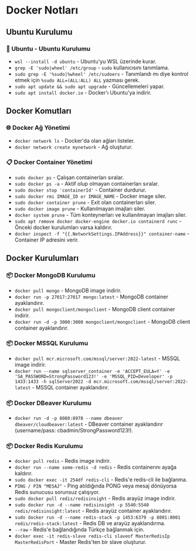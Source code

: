 # Docker Notları

## Ubuntu Kurulumu
### 🐧 Ubuntu - Ubuntu Kurulumu
- `wsl --install -d ubuntu` - Ubuntu'yu WSL üzerinde kurar.
- `grep -E 'sudo|wheel' /etc/group` - `sudo` kullanıcısını tanımlama.
- `sudo grep -E '%sudo|%wheel' /etc/sudoers` - Tanımlandı mı diye kontrol etmek için `%sudo ALL=(ALL:ALL) ALL` yazması gerek.
- `sudo apt update && sudo apt upgrade` - Güncellemeleri yapar.
- `sudo apt install docker.io` - Docker'ı Ubuntu'ya indirir.

## Docker Komutları
### 🌐 Docker Ağ Yönetimi
- `docker network ls` - Docker'da olan ağları listeler.
- `docker network create mynetwork` - Ağ oluşturur.

### 📋 Docker Container Yönetimi
- `sudo docker ps` - Çalışan containerları sıralar.
- `sudo docker ps -a` - Aktif olup olmayan containerları sıralar.
- `sudo docker stop 'containerId'` - Container durdurur.
- `sudo docker rmi IMAGE_ID or IMAGE_NAME` - Docker image siler.
- `sudo docker container prune` - Exit olan containerları siler.
- `sudo docker image prune` - Kullanılmayan imajları siler.
- `docker system prune` - Tüm konteynerları ve kullanılmayan imajları siler.
- `sudo apt remove docker docker-engine docker.io containerd runc` - Önceki docker kurulumları varsa kaldırır.
- `docker inspect -f "{{.NetworkSettings.IPAddress}}" container-name` - Container IP adresini verir.

## Docker Kurulumları
### 📦 Docker MongoDB Kurulumu
- `docker pull mongo` - MongoDB image indirir.
- `docker run -p 27017:27017 mongo:latest` - MongoDB container ayaklandırır.
- `docker pull mongoclient/mongoclient` - MongoDB client container indirir.
- `docker run -d -p 3000:3000 mongoclient/mongoclient` - MongoDB client container ayaklandırır.

### 📦 Docker MSSQL Kurulumu
- `docker pull mcr.microsoft.com/mssql/server:2022-latest` - MSSQL image indirir.
- `docker run --name sqlserver_container -e 'ACCEPT_EULA=Y' -e 'SA_PASSWORD=StrongPassword123!' -e 'MSSQL_PID=Developer' -p 1433:1433 -h sqlServer2022 -d mcr.microsoft.com/mssql/server:2022-latest` - MSSQL container ayaklandırır.

### 📦 Docker DBeaver Kurulumu
- `docker run -d -p 8080:8978 --name dbeaver dbeaver/cloudbeaver:latest` - DBeaver container ayaklandırır (username/pass: cbadmin/StrongPassword123!).

### 📦 Docker Redis Kurulumu
- `docker pull redis` - Redis image indirir.
- `docker run --name some-redis -d redis` - Redis containerını ayağa kaldırır.
- `sudo docker exec -it 254df redis-cli` - Redis'e redis-cli ile bağlanma.
- `PING / PIN "MESAJ"` - Ping atıldığında PONG veya mesaj dönüyorsa Redis sunucusu sorunsuz çalışıyor.
- `sudo docker pull redis/redisinsight` - Redis arayüz image indirir.
- `sudo docker run -d --name redisinsight -p 5540:5540 redis/redisinsight:latest` - Redis arayüz container ayaklandırır.
- `sudo docker run -d --name redis-stack -p 1453:6379 -p 8001:8001 redis/redis-stack:latest` - Redis DB ve arayüz ayaklandırma.
- `--raw` - Redis'e bağlandığında Türkçe bağlanmak için.
- `docker exec -it redis-slave redis-cli slaveof MasterRedisIp MasterRedisPort` - Master Redis'ten bir slave oluşturur.
